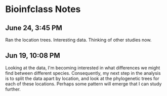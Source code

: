 
# Bioinfclass Notes


## June 24, 3:45 PM
Ran the location trees.
Interesting data.
Thinking of other studies now.

## Jun 19, 10:08 PM

Looking at the data, I'm becoming interested in what differences we might find between different species.
Consequently, my next step in the analysis is to split the data apart by location, and look at the
phylogenetic trees for each of these locations.
Perhaps some pattern will emerge that I can study further.


